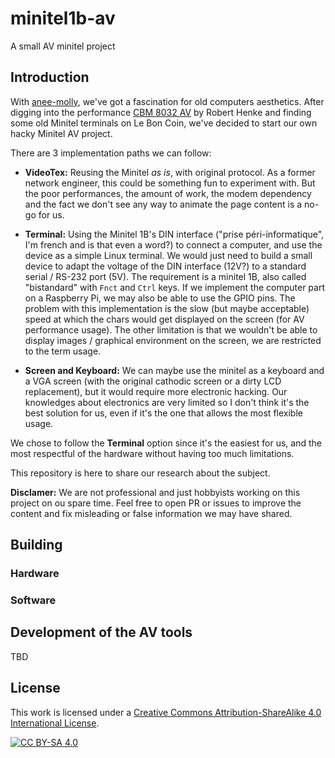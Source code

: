 # minitel1b-av

A small AV minitel project

## Introduction

With [anee-molly](https://github.com/anee-molly), we've got a fascination for
old computers aesthetics. After digging into the performance [CBM 8032
AV](https://www.roberthenke.com/concerts/cbm8032av.html) by Robert Henke and
finding some old Minitel terminals on Le Bon Coin, we've decided to start our
own hacky Minitel AV project.

There are 3 implementation paths we can follow:

- **VideoTex:** Reusing the Minitel *as is*, with original protocol. As a
  former network engineer, this could be something fun to experiment with. But
  the poor performances, the amount of work, the modem dependency and the fact
  we don't see any way to animate the page content is a no-go for us.

- **Terminal:** Using the Minitel 1B's DIN interface ("prise
  péri-informatique", I'm french and is that even a word?) to connect a
  computer, and use the device as a simple Linux terminal. We would just need
  to build a small device to adapt the voltage of the DIN interface (12V?) to a
  standard serial / RS-232 port (5V).  The requirement is a minitel 1B, also
  called "bistandard" with `Fnct` and `Ctrl` keys. If we implement the computer
  part on a Raspberry Pi, we may also be able to use the GPIO pins. The problem
  with this implementation is the slow (but maybe acceptable) speed at which
  the chars would get displayed on the screen (for AV performance usage). The
  other limitation is that we wouldn't be able to display images / graphical
  environment on the screen, we are restricted to the term usage.

- **Screen and Keyboard:** We can maybe use the minitel as a keyboard and a VGA
  screen (with the original cathodic screen or a dirty LCD replacement), but it
  would require more electronic hacking. Our knowledges about electronics are
  very limited so I don't think it's the best solution for us, even if it's the
  one that allows the most flexible usage.

We chose to follow the **Terminal** option since it's the easiest for us, and
the most respectful of the hardware without having too much limitations.

This repository is here to share our research about the subject.

**Disclamer:** We are not professional and just hobbyists working on this
project on ou spare time. Feel free to open PR or issues to improve the content
and fix misleading or false information we may have shared.

## Building

### Hardware

### Software

## Development of the AV tools

TBD

## License

This work is licensed under a
[Creative Commons Attribution-ShareAlike 4.0 International License][cc-by-sa].

[![CC BY-SA 4.0][cc-by-sa-image]][cc-by-sa]

[cc-by-sa]: http://creativecommons.org/licenses/by-sa/4.0/
[cc-by-sa-image]: https://licensebuttons.net/l/by-sa/4.0/88x31.png
[cc-by-sa-shield]: https://img.shields.io/badge/License-CC%20BY--SA%204.0-lightgrey.svg
